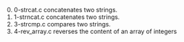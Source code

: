 0. 0-strcat.c concatenates two strings.
1. 1-strncat.c concatenates two strings.
2. 3-strcmp.c compares two strings.
3. 4-rev_array.c reverses the content of an array of integers

